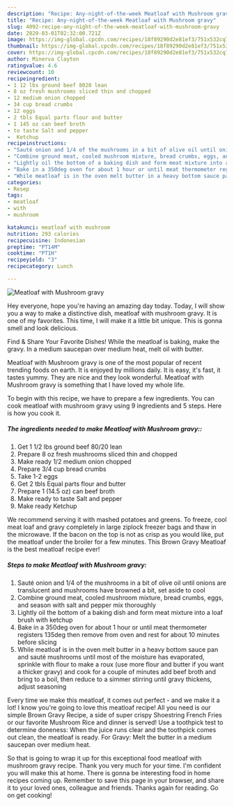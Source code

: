```yaml
---
description: "Recipe: Any-night-of-the-week Meatloaf with Mushroom gravy"
title: "Recipe: Any-night-of-the-week Meatloaf with Mushroom gravy"
slug: 4092-recipe-any-night-of-the-week-meatloaf-with-mushroom-gravy
date: 2020-03-01T02:32:00.721Z
image: https://img-global.cpcdn.com/recipes/18f89290d2e81ef3/751x532cq70/meatloaf-with-mushroom-gravy-recipe-main-photo.jpg
thumbnail: https://img-global.cpcdn.com/recipes/18f89290d2e81ef3/751x532cq70/meatloaf-with-mushroom-gravy-recipe-main-photo.jpg
cover: https://img-global.cpcdn.com/recipes/18f89290d2e81ef3/751x532cq70/meatloaf-with-mushroom-gravy-recipe-main-photo.jpg
author: Minerva Clayton
ratingvalue: 4.6
reviewcount: 10
recipeingredient:
- 1 12 lbs ground beef 8020 lean
- 8 oz fresh mushrooms sliced thin and chopped
- 12 medium onion chopped
- 34 cup bread crumbs
- 12 eggs
- 2 tbls Equal parts flour and butter
- 1 145 oz can beef broth
- to taste Salt and pepper
-  Ketchup
recipeinstructions:
- "Sauté onion and 1/4 of the mushrooms in a bit of olive oil until onions are translucent and mushrooms have browned a bit, set aside to cool"
- "Combine ground meat, cooled mushroom mixture, bread crumbs, eggs, and season with salt and pepper mix thoroughly"
- "Lightly oil the bottom of a baking dish and form meat mixture into a loaf brush with ketchup"
- "Bake in a 350deg oven for about 1 hour or until meat thermometer registers 135deg then remove from oven and rest for about 10 minutes before slicing"
- "While meatloaf is in the oven melt butter in a heavy bottom sauce pan and sauté mushrooms until most of the moisture has evaporated, sprinkle with flour to make a roux (use more flour and butter if you want a thicker gravy) and cook for a couple of minutes add beef broth and bring to a boil, then reduce to a simmer stirring until gravy thickens, adjust seasoning"
categories:
- Resep
tags:
- meatloaf
- with
- mushroom

katakunci: meatloaf with mushroom
nutrition: 293 calories
recipecuisine: Indonesian
preptime: "PT14M"
cooktime: "PT1H"
recipeyield: "3"
recipecategory: Lunch

---
```



![Meatloaf with Mushroom gravy](https://img-global.cpcdn.com/recipes/18f89290d2e81ef3/751x532cq70/meatloaf-with-mushroom-gravy-recipe-main-photo.jpg)

Hey everyone, hope you're having an amazing day today. Today, I will show you a way to make a distinctive dish, meatloaf with mushroom gravy. It is one of my favorites. This time, I will make it a little bit unique. This is gonna smell and look delicious.

Find &amp; Share Your Favorite Dishes! While the meatloaf is baking, make the gravy. In a medium saucepan over medium heat, melt oil with butter.

Meatloaf with Mushroom gravy is one of the most popular of recent trending foods on earth. It is enjoyed by millions daily. It is easy, it's fast, it tastes yummy. They are nice and they look wonderful. Meatloaf with Mushroom gravy is something that I have loved my whole life.


To begin with this recipe, we have to prepare a few ingredients. You can cook meatloaf with mushroom gravy using 9 ingredients and 5 steps. Here is how you cook it.

##### The ingredients needed to make Meatloaf with Mushroom gravy::

1. Get 1 1/2 lbs ground beef 80/20 lean
1. Prepare 8 oz fresh mushrooms sliced thin and chopped
1. Make ready 1/2 medium onion chopped
1. Prepare 3/4 cup bread crumbs
1. Take 1-2 eggs
1. Get 2 tbls Equal parts flour and butter
1. Prepare 1 (14.5 oz) can beef broth
1. Make ready to taste Salt and pepper
1. Make ready  Ketchup


We recommend serving it with mashed potatoes and greens. To freeze, cool meat loaf and gravy completely in large ziplock freezer bags and thaw in the microwave. If the bacon on the top is not as crisp as you would like, put the meatloaf under the broiler for a few minutes. This Brown Gravy Meatloaf is the best meatloaf recipe ever! 

##### Steps to make Meatloaf with Mushroom gravy:

1. Sauté onion and 1/4 of the mushrooms in a bit of olive oil until onions are translucent and mushrooms have browned a bit, set aside to cool
1. Combine ground meat, cooled mushroom mixture, bread crumbs, eggs, and season with salt and pepper mix thoroughly
1. Lightly oil the bottom of a baking dish and form meat mixture into a loaf brush with ketchup
1. Bake in a 350deg oven for about 1 hour or until meat thermometer registers 135deg then remove from oven and rest for about 10 minutes before slicing
1. While meatloaf is in the oven melt butter in a heavy bottom sauce pan and sauté mushrooms until most of the moisture has evaporated, sprinkle with flour to make a roux (use more flour and butter if you want a thicker gravy) and cook for a couple of minutes add beef broth and bring to a boil, then reduce to a simmer stirring until gravy thickens, adjust seasoning


Every time we make this meatloaf, it comes out perfect - and we make it a lot! I know you&#39;re going to love this meatloaf recipe! All you need is our simple Brown Gravy Recipe, a side of super crispy Shoestring French Fries or our favorite Mushroom Rice and dinner is served! Use a toothpick test to determine doneness: When the juice runs clear and the toothpick comes out clean, the meatloaf is ready. For Gravy: Melt the butter in a medium saucepan over medium heat. 

So that is going to wrap it up for this exceptional food meatloaf with mushroom gravy recipe. Thank you very much for your time. I'm confident you will make this at home. There is gonna be interesting food in home recipes coming up. Remember to save this page in your browser, and share it to your loved ones, colleague and friends. Thanks again for reading. Go on get cooking!
